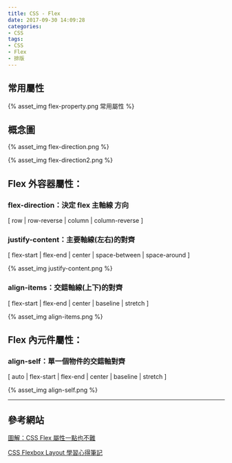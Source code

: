```yaml
---
title: CSS - Flex
date: 2017-09-30 14:09:28
categories: 
- CSS
tags:
- CSS
- Flex
- 排版
---
```


## 常用屬性

{% asset_img flex-property.png 常用屬性 %}

<!-- more -->

## 概念圖

{% asset_img flex-direction.png %}

{% asset_img flex-direction2.png %}


## Flex 外容器屬性：

### flex-direction：決定 flex 主軸線 方向

[ row | row-reverse | column | column-reverse ]

### justify-content：主要軸線(左右)的對齊

[ flex-start | flex-end | center | space-between | space-around ]

{% asset_img justify-content.png %}

### align-items：交錯軸線(上下)的對齊

[ flex-start | flex-end | center | baseline | stretch ]

{% asset_img align-items.png %}


## Flex 內元件屬性：

### align-self：單一個物件的交錯軸對齊

[ auto | flex-start | flex-end | center | baseline | stretch ]

{% asset_img align-self.png %}

---
## 參考網站

[圖解：CSS Flex 屬性一點也不難](https://wcc723.github.io/css/2017/07/21/css-flex/)

[CSS Flexbox Layout 學習心得筆記](http://sweeteason.pixnet.net/blog/post/42781628-css-flexbox-layout-%E5%AD%B8%E7%BF%92%E5%BF%83%E5%BE%97)

